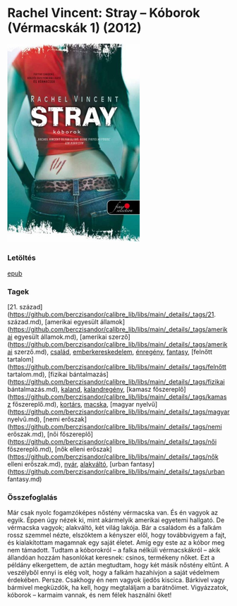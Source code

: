 # <a name="id_428">Rachel Vincent: Stray – Kóborok (Vérmacskák 1) (2012)</a>
<img src="https://github.com/BercziSandor/calibre_lib/raw/main/libs/main/Rachel%20Vincent/Stray%20-%20Koborok%20%28428%29/cover.jpg" alt="cover" width="300"/>

### Letöltés
[epub](https://github.com/BercziSandor/calibre_lib/raw/main/libs/main/Rachel%20Vincent/Stray%20-%20Koborok%20%28428%29/Stray%20-%20Koborok%20-%20Rachel%20Vincent.epub)

### Tagek
[21. század](https://github.com/berczisandor/calibre_lib/libs/main/_details/_tags/21. század.md), [amerikai egyesült államok](https://github.com/berczisandor/calibre_lib/libs/main/_details/_tags/amerikai egyesült államok.md), [amerikai szerző](https://github.com/berczisandor/calibre_lib/libs/main/_details/_tags/amerikai szerző.md), [család](https://github.com/berczisandor/calibre_lib/libs/main/_details/_tags/család.md), [emberkereskedelem](https://github.com/berczisandor/calibre_lib/libs/main/_details/_tags/emberkereskedelem.md), [énregény](https://github.com/berczisandor/calibre_lib/libs/main/_details/_tags/énregény.md), [fantasy](https://github.com/berczisandor/calibre_lib/libs/main/_details/_tags/fantasy.md), [felnőtt tartalom](https://github.com/berczisandor/calibre_lib/libs/main/_details/_tags/felnőtt tartalom.md), [fizikai bántalmazás](https://github.com/berczisandor/calibre_lib/libs/main/_details/_tags/fizikai bántalmazás.md), [kaland](https://github.com/berczisandor/calibre_lib/libs/main/_details/_tags/kaland.md), [kalandregény](https://github.com/berczisandor/calibre_lib/libs/main/_details/_tags/kalandregény.md), [kamasz főszereplő](https://github.com/berczisandor/calibre_lib/libs/main/_details/_tags/kamasz főszereplő.md), [kortárs](https://github.com/berczisandor/calibre_lib/libs/main/_details/_tags/kortárs.md), [macska](https://github.com/berczisandor/calibre_lib/libs/main/_details/_tags/macska.md), [magyar nyelvű](https://github.com/berczisandor/calibre_lib/libs/main/_details/_tags/magyar nyelvű.md), [nemi erőszak](https://github.com/berczisandor/calibre_lib/libs/main/_details/_tags/nemi erőszak.md), [női főszereplő](https://github.com/berczisandor/calibre_lib/libs/main/_details/_tags/női főszereplő.md), [nők elleni erőszak](https://github.com/berczisandor/calibre_lib/libs/main/_details/_tags/nők elleni erőszak.md), [nyár](https://github.com/berczisandor/calibre_lib/libs/main/_details/_tags/nyár.md), [alakváltó](https://github.com/berczisandor/calibre_lib/libs/main/_details/_tags/alakváltó.md), [urban fantasy](https://github.com/berczisandor/calibre_lib/libs/main/_details/_tags/urban fantasy.md)

### Összefoglalás
<div>
<p>Már csak nyolc fogamzóképes nőstény vérmacska van. És én vagyok az egyik. Éppen úgy nézek ki, mint akármelyik amerikai egyetemi hallgató. De vérmacska vagyok; alakváltó, két világ lakója. Bár a családom és a falkám rossz szemmel nézte, elszöktem a kényszer elől, hogy továbbvigyem a fajt, és kialakítottam magamnak egy saját életet. Amíg egy este az a kóbor meg nem támadott. Tudtam a kóborokról – a falka nélküli vérmacskákról – akik állandóan hozzám hasonlókat keresnek: csinos, termékeny nőket. Ezt a példány elkergettem, de aztán megtudtam, hogy két másik nőstény eltűnt. A veszélyből ennyi is elég volt, hogy a falkám hazahívjon a saját védelmem érdekében. Persze. Csakhogy én nem vagyok ijedős kiscica. Bárkivel vagy bármivel megküzdök, ha kell, hogy megtaláljam a barátnőimet. Vigyázzatok, kóborok – karmaim vannak, és nem félek használni őket!</p></div>


